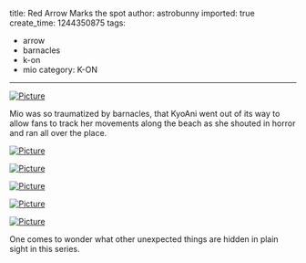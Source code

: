 title: Red Arrow Marks the spot
author: astrobunny
imported: true
create_time: 1244350875
tags:
- arrow
- barnacles
- k-on
- mio
category: K-ON
---
 [![](wp-uploads/2009/06/wpid-coalguys-k-on-10-a159e969-37-500x375.jpg "Picture")](/images/wp-uploads/2009/06/wpid-coalguys-k-on-10-a159e969-37.jpg)  
  
Mio was so traumatized by barnacles, that KyoAni went out of its way to allow fans to track her movements along the beach as she shouted in horror and ran all over the place.  
<!--more-->  
 [![](wp-uploads/2009/06/wpid-coalguys-k-on-10-a159e969-32-500x375.jpg "Picture")](/images/wp-uploads/2009/06/wpid-coalguys-k-on-10-a159e969-32.jpg)  
  
 [![](wp-uploads/2009/06/wpid-coalguys-k-on-10-a159e969-33-500x375.jpg "Picture")](/images/wp-uploads/2009/06/wpid-coalguys-k-on-10-a159e969-33.jpg)  
  
 [![](wp-uploads/2009/06/wpid-coalguys-k-on-10-a159e969-34-500x375.jpg "Picture")](/images/wp-uploads/2009/06/wpid-coalguys-k-on-10-a159e969-34.jpg)  
  
 [![](wp-uploads/2009/06/wpid-coalguys-k-on-10-a159e969-35-500x375.jpg "Picture")](/images/wp-uploads/2009/06/wpid-coalguys-k-on-10-a159e969-35.jpg)  
  
 [![](wp-uploads/2009/06/wpid-coalguys-k-on-10-a159e969-36-500x375.jpg "Picture")](/images/wp-uploads/2009/06/wpid-coalguys-k-on-10-a159e969-36.jpg)  
  
One comes to wonder what other unexpected things are hidden in plain sight in this series.
